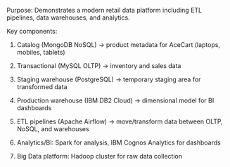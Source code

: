 Purpose: Demonstrates a modern retail data platform including ETL pipelines, data warehouses, and analytics.

Key components:

1) Catalog (MongoDB NoSQL) → product metadata for AceCart (laptops, mobiles, tablets)

2) Transactional (MySQL OLTP) → inventory and sales data

3) Staging warehouse (PostgreSQL) → temporary staging area for transformed data

4) Production warehouse (IBM DB2 Cloud) → dimensional model for BI dashboards

5) ETL pipelines (Apache Airflow) → move/transform data between OLTP, NoSQL, and warehouses

6) Analytics/BI: Spark for analysis, IBM Cognos Analytics for dashboards

7) Big Data platform: Hadoop cluster for raw data collection
